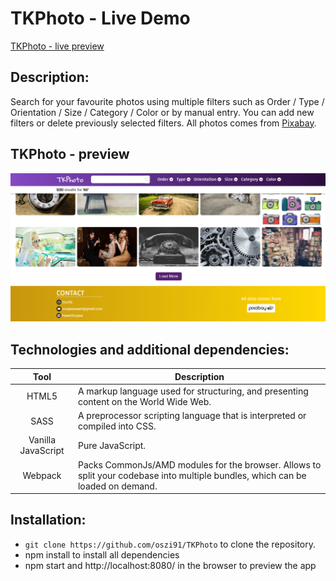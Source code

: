 # TKPhoto - Live Demo
[TKPhoto - live preview](https://oszi91.github.io/TKPhoto/build/index.html)

## Description:
Search for your favourite photos using multiple filters such as Order / Type / Orientation / Size / Category / Color or by manual entry. You can add new filters or delete previously selected filters. All photos comes from [Pixabay](https://pixabay.com).

## TKPhoto - preview
![](ghPreview/1.png)

## Technologies and additional dependencies:
| Tool | Description |
| :-------------:|--------------|
| HTML5 | A markup language used for structuring, and presenting content on the World Wide Web. |
| SASS | 	A preprocessor scripting language that is interpreted or compiled into CSS. |
| Vanilla JavaScript | Pure JavaScript. |
| Webpack | Packs CommonJs/AMD modules for the browser. Allows to split your codebase into multiple bundles, which can be loaded on demand. |

## Installation:

-  ```git clone https://github.com/oszi91/TKPhoto``` to clone the repository.
-  npm install to install all dependencies
-  npm start and http://localhost:8080/ in the browser to preview the app
